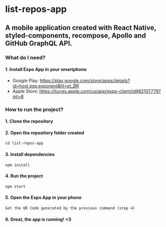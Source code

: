 # list-repos-app

## A mobile application created with React Native, styled-components, recompose, Apollo and GitHub GraphQL API.

### What do I need?

#### 1. Install Expo App in your smartphone
* Google Play: https://play.google.com/store/apps/details?id=host.exp.exponent&hl=pt_BR
* Apple Store: https://itunes.apple.com/us/app/expo-client/id982107779?mt=8   

### How to run the project?

#### 1. Clone the repository

#### 2. Open the repository folder created
` cd list-repos-app
`

#### 3. Install dependencies
`npm install
`

#### 4. Run the project
`npm start
`

#### 5. Open the Expo App in your phone
`Get the QR Code generated by the previous command (step 4)
`

#### 6. Great, the app is running! <3

